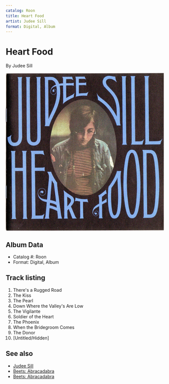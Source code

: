 ```yaml
---
catalog: Roon
title: Heart Food
artist: Judee Sill
format: Digital, Album
---
```


# Heart Food

By Judee Sill

![](../../assets/albumcovers/Judee_Sill-Heart_Food.png)

## Album Data

- Catalog #: Roon
- Format: Digital, Album


## Track listing


1. There's a Rugged Road
2. The Kiss
3. The Pearl
4. Down Where the Valley's Are Low
5. The Vigilante
6. Soldier of the Heart
7. The Phoenix
8. When the Bridegroom Comes
9. The Donor
10. [Untitled/Hidden]


## See also

- [Judee Sill](Judee_Sill.md)
- [Beets: Abracadabra](../../Beets/Judee_Sill/Abracadabra_2.md)
- [Beets: Abracadabra](../../Beets/Judee_Sill/Abracadabra.md)
